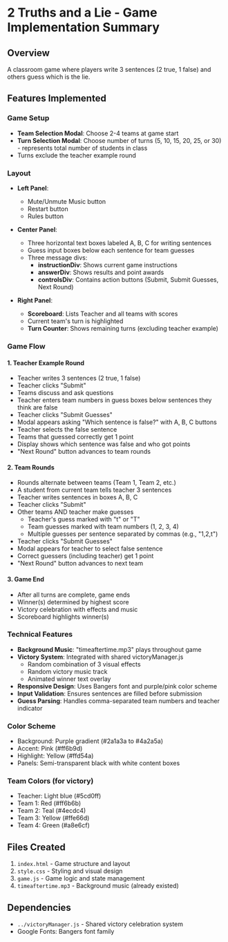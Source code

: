 # 2 Truths and a Lie - Game Implementation Summary

## Overview
A classroom game where players write 3 sentences (2 true, 1 false) and others guess which is the lie.

## Features Implemented

### Game Setup
- **Team Selection Modal**: Choose 2-4 teams at game start
- **Turn Selection Modal**: Choose number of turns (5, 10, 15, 20, 25, or 30) - represents total number of students in class
- Turns exclude the teacher example round

### Layout
- **Left Panel**: 
  - Mute/Unmute Music button
  - Restart button
  - Rules button

- **Center Panel**:
  - Three horizontal text boxes labeled A, B, C for writing sentences
  - Guess input boxes below each sentence for team guesses
  - Three message divs:
    - **instructionDiv**: Shows current game instructions
    - **answerDiv**: Shows results and point awards
    - **controlsDiv**: Contains action buttons (Submit, Submit Guesses, Next Round)

- **Right Panel**:
  - **Scoreboard**: Lists Teacher and all teams with scores
  - Current team's turn is highlighted
  - **Turn Counter**: Shows remaining turns (excluding teacher example)

### Game Flow

#### 1. Teacher Example Round
- Teacher writes 3 sentences (2 true, 1 false)
- Teacher clicks "Submit"
- Teams discuss and ask questions
- Teacher enters team numbers in guess boxes below sentences they think are false
- Teacher clicks "Submit Guesses"
- Modal appears asking "Which sentence is false?" with A, B, C buttons
- Teacher selects the false sentence
- Teams that guessed correctly get 1 point
- Display shows which sentence was false and who got points
- "Next Round" button advances to team rounds

#### 2. Team Rounds
- Rounds alternate between teams (Team 1, Team 2, etc.)
- A student from current team tells teacher 3 sentences
- Teacher writes sentences in boxes A, B, C
- Teacher clicks "Submit"
- Other teams AND teacher make guesses
  - Teacher's guess marked with "t" or "T"
  - Team guesses marked with team numbers (1, 2, 3, 4)
  - Multiple guesses per sentence separated by commas (e.g., "1,2,t")
- Teacher clicks "Submit Guesses"
- Modal appears for teacher to select false sentence
- Correct guessers (including teacher) get 1 point
- "Next Round" button advances to next team

#### 3. Game End
- After all turns are complete, game ends
- Winner(s) determined by highest score
- Victory celebration with effects and music
- Scoreboard highlights winner(s)

### Technical Features
- **Background Music**: "timeaftertime.mp3" plays throughout game
- **Victory System**: Integrated with shared victoryManager.js
  - Random combination of 3 visual effects
  - Random victory music track
  - Animated winner text overlay
- **Responsive Design**: Uses Bangers font and purple/pink color scheme
- **Input Validation**: Ensures sentences are filled before submission
- **Guess Parsing**: Handles comma-separated team numbers and teacher indicator

### Color Scheme
- Background: Purple gradient (#2a1a3a to #4a2a5a)
- Accent: Pink (#ff6b9d)
- Highlight: Yellow (#ffd54a)
- Panels: Semi-transparent black with white content boxes

### Team Colors (for victory)
- Teacher: Light blue (#5cd0ff)
- Team 1: Red (#ff6b6b)
- Team 2: Teal (#4ecdc4)
- Team 3: Yellow (#ffe66d)
- Team 4: Green (#a8e6cf)

## Files Created
1. `index.html` - Game structure and layout
2. `style.css` - Styling and visual design
3. `game.js` - Game logic and state management
4. `timeaftertime.mp3` - Background music (already existed)

## Dependencies
- `../victoryManager.js` - Shared victory celebration system
- Google Fonts: Bangers font family